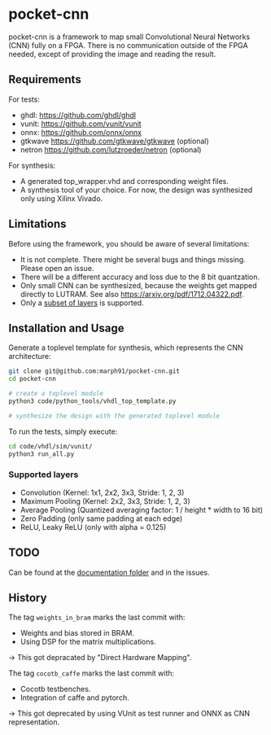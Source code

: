 # pocket-cnn

pocket-cnn is a framework to map small Convolutional Neural Networks (CNN) fully on a FPGA. There is no communication outside of the FPGA needed, except of providing the image and reading the result.

## Requirements

For tests:

- ghdl: <https://github.com/ghdl/ghdl>
- vunit: <https://github.com/vunit/vunit>
- onnx: <https://github.com/onnx/onnx>
- gtkwave <https://github.com/gtkwave/gtkwave> (optional)
- netron <https://github.com/lutzroeder/netron> (optional)

For synthesis:

- A generated top_wrapper.vhd and corresponding weight files.
- A synthesis tool of your choice. For now, the design was synthesized only using Xilinx Vivado.

## Limitations

Before using the framework, you should be aware of several limitations:

- It is not complete. There might be several bugs and things missing. Please open an issue.
- There will be a different accuracy and loss due to the 8 bit quantzation.
- Only small CNN can be synthesized, because the weights get mapped directly to LUTRAM. See also <https://arxiv.org/pdf/1712.04322.pdf>.
- Only a [subset of layers](#supported-layers) is supported.

## Installation and Usage

Generate a toplevel template for synthesis, which represents the CNN architecture:

```bash
git clone git@github.com:marph91/pocket-cnn.git
cd pocket-cnn

# create a toplevel module
python3 code/python_tools/vhdl_top_template.py

# synthesize the design with the generated toplevel module
```

To run the tests, simply execute:

```bash
cd code/vhdl/sim/vunit/
python3 run_all.py
```

### Supported layers

- Convolution (Kernel: 1x1, 2x2, 3x3, Stride: 1, 2, 3)
- Maximum Pooling (Kernel: 2x2, 3x3, Stride: 1, 2, 3)
- Average Pooling (Quantized averaging factor: 1 / height * width to 16 bit)
- Zero Padding (only same padding at each edge)
- ReLU, Leaky ReLU (only with alpha = 0.125)

## TODO

Can be found at the [documentation folder](documentation/todo.md) and in the issues.

## History

The tag `weights_in_bram` marks the last commit with:

- Weights and bias stored in BRAM.
- Using DSP for the matrix multiplications.

&rarr; This got depracated by "Direct Hardware Mapping".

The tag `cocotb_caffe` marks the last commit with:

- Cocotb testbenches.
- Integration of caffe and pytorch.

&rarr; This got deprecated by using VUnit as test runner and ONNX as CNN representation.
